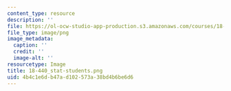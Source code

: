 ```yaml
---
content_type: resource
description: ''
file: https://ol-ocw-studio-app-production.s3.amazonaws.com/courses/18-440-probability-and-random-variables-spring-2014/4b4c1e6db47ad102573a38bd4b6be6d6_18-440_stat-students.png
file_type: image/png
image_metadata:
  caption: ''
  credit: ''
  image-alt: ''
resourcetype: Image
title: 18-440_stat-students.png
uid: 4b4c1e6d-b47a-d102-573a-38bd4b6be6d6
---
```

